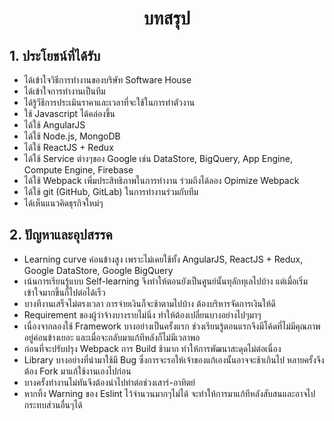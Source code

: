 <h1 align="center">บทสรุป</h1>

## 1. ประโยชน์ที่ได้รับ

* ได้เข้าใจวิธีการทำงานของบริษัท Software House
* ได้เข้าใจการทำงานเป็นทีม
* ได้รู้วีธีการประเมินราคาและเวลาที่จะใช้ในการทำตัวงาน
* ใช้ Javascript ได้คล่องขึ้น
* ได้ใช้ AngularJS
* ได้ใช้ Node.js, MongoDB
* ได้ใช้ ReactJS + Redux
* ได้ใช้ Service ต่างๆของ Google เช่น DataStore, BigQuery, App Engine, Compute Engine, Firebase
* ได้ใช้ Webpack เพิ่มประสิทธิภาพในการทำงาน ร่วมถึงได้ลอง Opimize Webpack
* ได้ใช้ git (GitHub, GitLab) ในการทำงานร่วมกับทีม
* ได้เห็นแนวคิดธุรกิจใหม่ๆ

## 2. ปัญหาและอุปสรรค

* Learning curve ค่อนข้างสูง เพราะไม่เคยใช้ทั้ง AngularJS, ReactJS + Redux, Google DataStore, Google BigQuery
* เน้นการเรียนรู้แบบ Self-learning จึงทำให้ตอนยังเป็นศูนย์นั้นทุลักทุเลไปบ้าง แต่เมื่อเริ่มเข้าใจมากขึ้นก็ไปต่อได้เร็ว
* บางทีงานเสร็จไม่ตรงเวลา การจ่ายเงินก็จะช้าตามไปบ้าง ต้องบริหารจัดการเงินให้ดี
* Requirement ของผู้ว่าจ้างบางรายไม่นิ่ง ทำให้ต้องเปลี่ยนบางอย่างไปๆมาๆ
* เนื่องจากลองใช้ Framework บางอย่างเป็นครั้งแรก ช่วงเรียนรู้ตอนแรกจึงมีโค้ดที่ไม่มีคุณภาพอยู่ค่อนข้างเยอะ และเมื่อจะกลับมาแก้ทีหลังก็ไม่มีเวลาพอ
* ก่อนที่จะปรับปรุง Webpack การ Build ช้ามาก ทำให้การพัฒนาสะดุดไม่ต่อเนื่อง
* Library บางอย่างที่นำมาใช้มี Bug ซึ่งการจะรอให้เจ้าของแก้เองนั้นอาจจะช้าเกินไป หลายครั้งจึงต้อง Fork มาแก้ใช้งานเองไปก่อน
* บางครั้งทำงานไม่ทันจึงต้องนำไปทำต่อช่วงเสาร์-อาทิตย์
* หากทิ้ง Warning ของ Eslint ไว้จำนวนมากๆไม่ได้ จะทำให้การมาแก้ทีหลังสับสนและอาจไปกระทบส่วนอื่นๆได้
